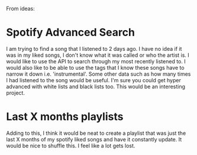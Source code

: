From ideas:

# Spotify Advanced Search

I am trying to find a song that I listened to 2 days ago. I have no idea if it was in my liked songs, I don't know what it was called or who the artist is. I would like to use the API to search through my most recently listened to. I would also like to be able to use the tags that I know these songs have to narrow it down i.e. 'instrumental'. Some other data such as how many times I had listened to the song would be useful. I'm sure you could get hyper advanced with white lists and black lists too. This would be an interesting project.

# Last X months playlists

Adding to this, I think it would be neat to create a playlist that was just the last X months of my spotify liked songs and have it constantly update. It would be nice to shuffle this. I feel like a lot gets lost.


